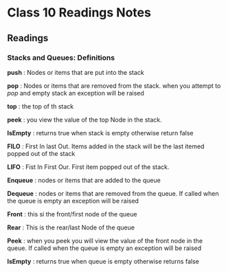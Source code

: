 # Class 10 Readings Notes

## Readings

### Stacks and Queues: Definitions

**push** : Nodes or items that are put into the stack

**pop** : Nodes or items that are removed from the stack. when you attempt to *pop* and empty stack an exception will be raised

**top** : the top of th stack

**peek** : you view the value of the top Node in the stack.

**IsEmpty** : returns true when stack is empty otherwise return false

**FILO** : First In last Out. Items added in the stack will be the last itemed popped out of the stack

**LIFO** : Fist In First Our. First item popped out of the stack.

**Enqueue** : nodes or items that are added to the queue

**Dequeue** : nodes or items that are removed from the queue. If called when the queue is empty an exception will be raised

**Front** : this si the front/first node of the queue

**Rear** : This is the rear/last Node of the queue

**Peek** : when you peek you will view the value of the front node in the queue. If called when the queue is empty an exception will be raised

**IsEmpty** : returns true when queue is empty otherwise returns false
